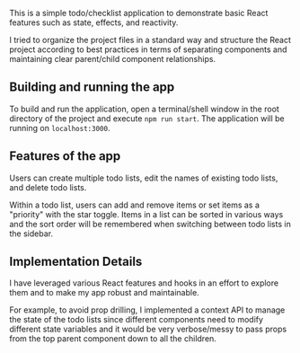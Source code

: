 This is a simple todo/checklist application to demonstrate basic React features such as state, effects, and reactivity.

I tried to organize the project files in a standard way and structure the React project according to best practices in terms of separating components and maintaining clear parent/child component relationships.

## Building and running the app

To build and run the application, open a terminal/shell window in the root directory of the project and execute `npm run start`. The application will be running on `localhost:3000`.

## Features of the app

Users can create multiple todo lists, edit the names of existing todo lists, and delete todo lists. 

Within a todo list, users can add and remove items or set items as a "priority" with the star toggle. Items in a list can be sorted in various ways and the sort order will be remembered when switching between todo lists in the sidebar.

## Implementation Details

I have leveraged various React features and hooks in an effort to explore them and to make my app robust and maintainable.

For example, to avoid prop drilling, I implemented a context API to manage the state of the todo lists since different components need to modify different state variables and it would be very verbose/messy to pass props from the top parent component down to all the children.